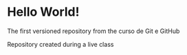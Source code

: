 # Hello World! 
 The first versioned repository from the curso de Git e GitHub

Repository created during a live class